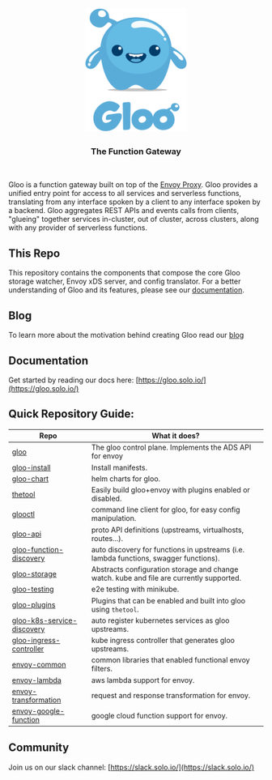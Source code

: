 
<h1 align="center">
    <img src="Gloo-01.png" alt="Gloo" width="200" height="242">
  <br>
</h1>


<h3 align="center">The Function Gateway</h3>
<BR>

Gloo is a function gateway built on top of the [Envoy Proxy](https://www.Envoyproxy.io). Gloo provides a unified entry point
for access to all services and serverless functions, translating from any interface spoken by a client to any interface
spoken by a backend. Gloo aggregates REST APIs and events calls from clients, "glueing" together services in-cluster, 
out of cluster, across clusters, along with any provider of serverless functions.

This Repo
-----
This repository contains the components that compose the core Gloo storage watcher, Envoy xDS server, and config translator.
For a better understanding of Gloo and its features, please see our [documentation](https://gloo.solo.io).

Blog
-----

To learn more about the motivation behind creating Gloo read our [blog](https://medium.com/solo-io/announcing-gloo-the-function-gateway-3f0860ef6600)

Documentation
-----

Get started by reading our docs here: [https://gloo.solo.io/](https://gloo.solo.io/)

Quick Repository Guide:
-----
| Repo                                                                                  | What it does?                                                                            |
|---------------------------------------------------------------------------------------|------------------------------------------------------------------------------------------|
| [gloo](https://github.com/solo-io/gloo)                                               | The gloo control plane. Implements the ADS API for envoy                                 |
| [gloo-install](https://github.com/solo-io/-install)                                   | Install manifests.                                                                       |
| [gloo-chart](https://github.com/solo-io/gloo-chart)                                   | helm charts for gloo.                                                                    |
| [thetool](https://github.com/solo-io/thetool)                                         | Easily build gloo+envoy with plugins enabled or disabled.                                |
| [glooctl](https://github.com/solo-io/glooctl)                                         | command line client for gloo, for easy config manipulation.                              |
| [gloo-api](https://github.com/solo-io/gloo-api)                                       | proto API definitions (upstreams, virtualhosts, routes...).                              |
| [gloo-function-discovery](https://github.com/solo-io/gloo-function-discovery)         | auto discovery for functions in upstreams (i.e. lambda functions, swagger functions).    |
| [gloo-storage](https://github.com/solo-io/gloo-storage)                               | Abstracts configuration storage and change watch. kube and file are currently supported. |
| [gloo-testing](https://github.com/solo-io/gloo-testing)                               | e2e testing with minikube.                                                               |
| [gloo-plugins](https://github.com/solo-io/gloo-plugins)                               | Plugins that can be enabled and built into gloo using `thetool`.                         |
| [gloo-k8s-service-discovery](https://github.com/solo-io/gloo-k8s-service-discovery)   | auto register kubernetes services as gloo upstreams.                                     |
| [gloo-ingress-controller](https://github.com/solo-io/gloo-ingress-controller)         | kube ingress controller that generates gloo upstreams.                                   |
| [envoy-common](https://github.com/solo-io/envoy-common)                               | common libraries that enabled functional envoy filters.                                  |
| [envoy-lambda](https://github.com/solo-io/envoy-lambda)                               | aws lambda support for envoy.                                                            |
| [envoy-transformation](https://github.com/solo-io/envoy-transformation)               | request and response transformation for envoy.                                           |
| [envoy-google-function](https://github.com/solo-io/envoy-google-function)             | google cloud function support for envoy.                                                 |

Community
-----
Join us on our slack channel: [https://slack.solo.io/](https://slack.solo.io/)
